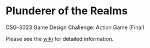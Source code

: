 # Plunderer of the Realms
CSG-3023 Game Design Challenge: Action Game (Final)

Please see the [wiki](https://github.com/hertz30/MedievalProject/wiki/Game-Wiki) for detailed information.

